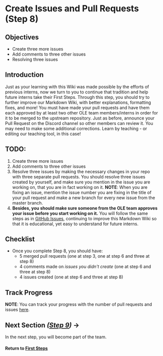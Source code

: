 # Create Issues and Pull Requests (Step 8)

## Objectives

* Create three more issues
* Add comments to three other issues
* Resolving three issues

## Introduction
Just as your learning with this Wiki was made possible by the efforts of previous interns, now we turn to you to continue that tradition and help future interns take their First Steps. Through this step, you should try to further improve our Markdown Wiki, with better explanations, formatting fixes, and more! You must have made your pull requests and have them each approved by at least two other OLE team members/interns in order for it to be merged to the upstream repository. Just as before, announce your Pull Request on the Discord channel so other members can review it. You may need to make some additional corrections. Learn by teaching - or editing our teaching tool, in this case!

## TODO: 
1. Create three more issues
2. Add comments to three other issues
3. Resolve three issues by making the necessary changes in your repo with three separate pull requests. You should resolve three issues created by yourself, and make sure you mention in the issue you are working on, that you are in fact working on it. **NOTE**: When you are fixing an issue, mention the issue number you are fixing in the title of your pull request and make a new branch for every new issue from the master branch.
4. **Besides, you should make sure someone from the OLE team approves your issue before you start working on it.** You will follow the same steps as in [GitHub Issues](vi-github-issues.md), continuing to improve this Markdown Wiki so that it is educational, yet easy to understand for future interns.

## Checklist
- Once you complete Step 8, you should have:
   * 5 merged pull requests (one at step 3, one at step 6 and three at step 8)
   * 4 comments made on *issues you didn't create* (one at step 6 and three at step 8)
   * 4 issues created (one at step 6 and three at step 8)

## Track Progress
**NOTE**: You can track your progress with the number of pull requests and issues [here](vi-track-progress.md).

## Next Section _([Step 9](vi-be-part-of-the-team.md))_ **→**

In the next step, you will become part of the team.

#### Return to [First Steps](vi-first-steps.md#Step_8_-_Create_Issues_and_Pull_Requests)
